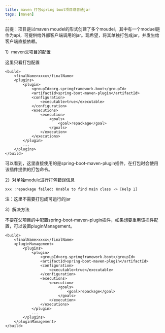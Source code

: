 ```yaml
---
title: maven 打包spring boot项目成普通jar
tags: [maven]
---
```


前提：项目是以maven moudel的形式创建了多个moudel，其中有一个moduel是作为api，可提供给外部客户端调用的jar。现希望，将其单独打包成jar，并发生给客户端直接依赖。

1）maven父项目的配置

这里只看打包配置

```
<build>
    <finalName>xxxx</finalName>
    <plugins>
        <plugin>
            <groupId>org.springframework.boot</groupId>
            <artifactId>spring-boot-maven-plugin</artifactId>
            <configuration>
                <executable>true</executable>
            </configuration>
            <executions>
                <execution>
                    <goals>
                        <goal>repackage</goal>
                    </goals>
                </execution>
            </executions>
        </plugin>
        ...
    </plugins>
</build>
```

可以看到，这里直接使用的是spring-boot-maven-plugin插件，在打包时会使用该插件提供的打包命令。

2）对单独module进行打包错误信息

```
xxx :repackage failed: Unable to find main class -> [Help 1]
```

注：这里不需要打包成可运行的jar

3）解决方法

不要在父项目的中配置spring-boot-maven-plugin插件，如果想要重用该插件配置，可以设置pluginManagement。

```
<build>
    <finalName>xxxx</finalName>
    <pluginManagement>
        <plugins>
            <plugin>
                <groupId>org.springframework.boot</groupId>
                <artifactId>spring-boot-maven-plugin</artifactId>
                <configuration>
                    <executable>true</executable>
                </configuration>
                <executions>
                    <execution>
                        <goals>
                            <goal>repackage</goal>
                        </goals>
                    </execution>
                </executions>
            </plugin>
            ...
        </plugins>
    </pluginManagement>
</build>
```